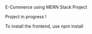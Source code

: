 E-Commerce using MERN Stack Project 

Project in progress !

To install the frontend, use npm install
